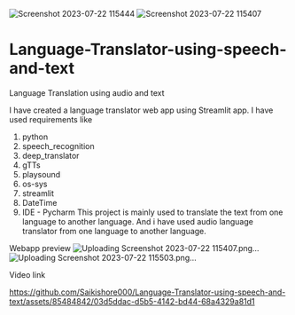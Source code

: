![Screenshot 2023-07-22 115444](https://github.com/Saikishore000/Language-Translator-using-speech-and-text/assets/85484842/36708697-1b9b-4172-8cd3-9fbb479650da)
![Screenshot 2023-07-22 115407](https://github.com/Saikishore000/Language-Translator-using-speech-and-text/assets/85484842/7678c4f0-49c1-43bb-99db-6a2d8d187246)
# Language-Translator-using-speech-and-text
Language Translation using audio and text

I have created a language translator web app using Streamlit app.
I have used requirements like
1. python
2. speech_recognition
3. deep_translator
4. gTTs
5. playsound
6. os-sys
7. streamlit
8. DateTime
9. IDE - Pycharm
This project is mainly used to translate the text from one language to another language. And i have used audio language translator from one language to another language.

Webapp preview
![Uploading Screenshot 2023-07-22 115407.png…]()
![Uploading Screenshot 2023-07-22 115503.png…]()

Video link

https://github.com/Saikishore000/Language-Translator-using-speech-and-text/assets/85484842/03d5ddac-d5b5-4142-bd44-68a4329a81d1


